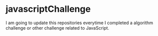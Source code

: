 # javascriptChallenge

I am going to update this repositories everytime I completed a algorithm challenge or other challenge related to JavaScript.
